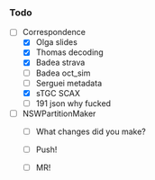### Todo

- [ ] Correspondence
  - [x] Olga slides
  - [x] Thomas decoding
  - [x] Badea strava
  - [ ] Badea oct_sim
  - [ ] Serguei metadata
  - [x] sTGC SCAX
  - [ ] 191 json why fucked
  
- [ ] NSWPartitionMaker
  - [ ] What changes did you make?
  - [ ] Push!
  - [ ] MR!
  

